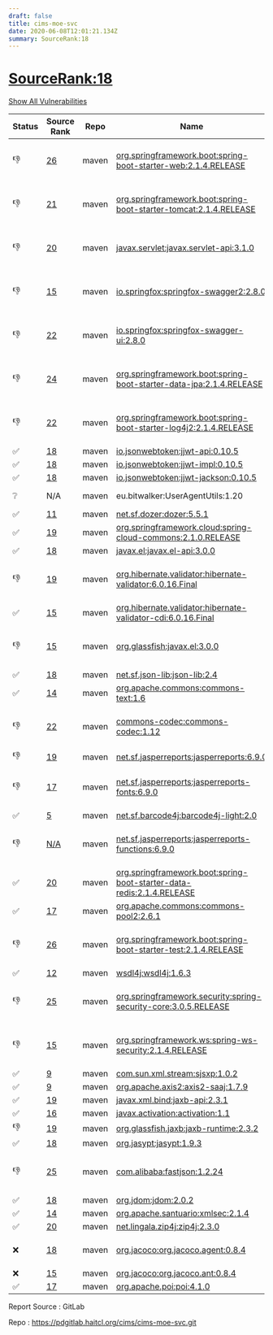 ```yaml
---
draft: false
title: cims-moe-svc
date: 2020-06-08T12:01:21.134Z
summary: SourceRank:18
---
```


# <u>SourceRank:18</u>

<a onclick="var x=document.getElementsByName('vulnerabilities');var y=[...x].filter(e=>e.style.display=='none').length==0?'none':'block';x.forEach(e=>e.style.display=y);this.innerHTML=y=='none'?'Show All Vulnerabilities':'Hide All Vulnerabilities'" href="javascript:void(0)">Show All Vulnerabilities</a>

| Status | Source<br/>Rank | Repo | Name | Vulnerabilities | Remarks |
| - | - | - | - | - | - |
|👎|[26](https://libraries.io/maven/org.springframework.boot:spring-boot-starter-web/sourcerank)|maven|[org.springframework.boot:spring-boot-starter-web:2.1.4.RELEASE](https://mvnrepository.com/artifact/org.springframework.boot/spring-boot-starter-web/2.1.4.RELEASE)|<a href="javascript:void(0)" onclick='var x=document.getElementById("org.springframework.boot:spring-boot-starter-web:2.1.4.RELEASE-vulnerabilities");x.style.display=x.style.display!="none"?"none":"block"'>10</a><div name='vulnerabilities' style='display:none' id='org.springframework.boot:spring-boot-starter-web:2.1.4.RELEASE-vulnerabilities'>[CVE-2017-18640](/vulnerabilities/cve-2017-18640/)<br />[CVE-2019-12086](/vulnerabilities/cve-2019-12086/)<br />[sonatype-2017-0312](/vulnerabilities/sonatype-2017-0312/)<br />[CVE-2019-0232](/vulnerabilities/cve-2019-0232/)<br />[CVE-2019-10072](/vulnerabilities/cve-2019-10072/)<br />[CVE-2019-12418](/vulnerabilities/cve-2019-12418/)<br />[CVE-2019-17563](/vulnerabilities/cve-2019-17563/)<br />[CVE-2020-1938](/vulnerabilities/cve-2020-1938/)<br />[CVE-2016-1000027](/vulnerabilities/cve-2016-1000027/)<br />[CVE-2020-5398](/vulnerabilities/cve-2020-5398/)</div>|Newer version existed in the list|
|👎|[21](https://libraries.io/maven/org.springframework.boot:spring-boot-starter-tomcat/sourcerank)|maven|[org.springframework.boot:spring-boot-starter-tomcat:2.1.4.RELEASE](https://mvnrepository.com/artifact/org.springframework.boot/spring-boot-starter-tomcat/2.1.4.RELEASE)|<a href="javascript:void(0)" onclick='var x=document.getElementById("org.springframework.boot:spring-boot-starter-tomcat:2.1.4.RELEASE-vulnerabilities");x.style.display=x.style.display!="none"?"none":"block"'>5</a><div name='vulnerabilities' style='display:none' id='org.springframework.boot:spring-boot-starter-tomcat:2.1.4.RELEASE-vulnerabilities'>[CVE-2019-0232](/vulnerabilities/cve-2019-0232/)<br />[CVE-2019-10072](/vulnerabilities/cve-2019-10072/)<br />[CVE-2019-12418](/vulnerabilities/cve-2019-12418/)<br />[CVE-2019-17563](/vulnerabilities/cve-2019-17563/)<br />[CVE-2020-1938](/vulnerabilities/cve-2020-1938/)</div>|Newer version existed in the list|
|👎|[20](https://libraries.io/maven/javax.servlet:javax.servlet-api/sourcerank)|maven|[javax.servlet:javax.servlet-api:3.1.0](https://mvnrepository.com/artifact/javax.servlet/javax.servlet-api/3.1.0)|0|Newer version existed in the list|
|👎|[15](https://libraries.io/maven/io.springfox:springfox-swagger2/sourcerank)|maven|[io.springfox:springfox-swagger2:2.8.0](https://mvnrepository.com/artifact/io.springfox/springfox-swagger2/2.8.0)|<a href="javascript:void(0)" onclick='var x=document.getElementById("io.springfox:springfox-swagger2:2.8.0-vulnerabilities");x.style.display=x.style.display!="none"?"none":"block"'>2</a><div name='vulnerabilities' style='display:none' id='io.springfox:springfox-swagger2:2.8.0-vulnerabilities'>[sonatype-2015-0003](/vulnerabilities/sonatype-2015-0003/)<br />[CVE-2018-1270](/vulnerabilities/cve-2018-1270/)</div>|Newer version existed in the list|
|👎|[22](https://libraries.io/maven/io.springfox:springfox-swagger-ui/sourcerank)|maven|[io.springfox:springfox-swagger-ui:2.8.0](https://mvnrepository.com/artifact/io.springfox/springfox-swagger-ui/2.8.0)|<a href="javascript:void(0)" onclick='var x=document.getElementById("io.springfox:springfox-swagger-ui:2.8.0-vulnerabilities");x.style.display=x.style.display!="none"?"none":"block"'>3</a><div name='vulnerabilities' style='display:none' id='io.springfox:springfox-swagger-ui:2.8.0-vulnerabilities'>[CVE-2019-17495](/vulnerabilities/cve-2019-17495/)<br />[sonatype-2015-0003](/vulnerabilities/sonatype-2015-0003/)<br />[CVE-2018-1270](/vulnerabilities/cve-2018-1270/)</div>|Newer version existed in the list|
|👎|[24](https://libraries.io/maven/org.springframework.boot:spring-boot-starter-data-jpa/sourcerank)|maven|[org.springframework.boot:spring-boot-starter-data-jpa:2.1.4.RELEASE](https://mvnrepository.com/artifact/org.springframework.boot/spring-boot-starter-data-jpa/2.1.4.RELEASE)|<a href="javascript:void(0)" onclick='var x=document.getElementById("org.springframework.boot:spring-boot-starter-data-jpa:2.1.4.RELEASE-vulnerabilities");x.style.display=x.style.display!="none"?"none":"block"'>2</a><div name='vulnerabilities' style='display:none' id='org.springframework.boot:spring-boot-starter-data-jpa:2.1.4.RELEASE-vulnerabilities'>[CVE-2017-18640](/vulnerabilities/cve-2017-18640/)<br />[CVE-2020-10683](/vulnerabilities/cve-2020-10683/)</div>|Newer version existed in the list|
|👎|[22](https://libraries.io/maven/org.springframework.boot:spring-boot-starter-log4j2/sourcerank)|maven|[org.springframework.boot:spring-boot-starter-log4j2:2.1.4.RELEASE](https://mvnrepository.com/artifact/org.springframework.boot/spring-boot-starter-log4j2/2.1.4.RELEASE)|0|Newer version existed in the list|
|✅|[18](https://libraries.io/maven/io.jsonwebtoken:jjwt-api/sourcerank)|maven|[io.jsonwebtoken:jjwt-api:0.10.5](https://mvnrepository.com/artifact/io.jsonwebtoken/jjwt-api/0.10.5)|0||
|✅|[18](https://libraries.io/maven/io.jsonwebtoken:jjwt-impl/sourcerank)|maven|[io.jsonwebtoken:jjwt-impl:0.10.5](https://mvnrepository.com/artifact/io.jsonwebtoken/jjwt-impl/0.10.5)|0||
|✅|[18](https://libraries.io/maven/io.jsonwebtoken:jjwt-jackson/sourcerank)|maven|[io.jsonwebtoken:jjwt-jackson:0.10.5](https://mvnrepository.com/artifact/io.jsonwebtoken/jjwt-jackson/0.10.5)|<a href="javascript:void(0)" onclick='var x=document.getElementById("io.jsonwebtoken:jjwt-jackson:0.10.5-vulnerabilities");x.style.display=x.style.display!="none"?"none":"block"'>5</a><div name='vulnerabilities' style='display:none' id='io.jsonwebtoken:jjwt-jackson:0.10.5-vulnerabilities'>[CVE-2018-14718](/vulnerabilities/cve-2018-14718/)<br />[CVE-2018-14719](/vulnerabilities/cve-2018-14719/)<br />[CVE-2018-14720](/vulnerabilities/cve-2018-14720/)<br />[CVE-2018-14721](/vulnerabilities/cve-2018-14721/)<br />[sonatype-2017-0312](/vulnerabilities/sonatype-2017-0312/)</div>||
|❔|N/A|maven|eu.bitwalker:UserAgentUtils:1.20|N/A|Unknown Library|
|✅|[11](https://libraries.io/maven/net.sf.dozer:dozer/sourcerank)|maven|[net.sf.dozer:dozer:5.5.1](https://mvnrepository.com/artifact/net.sf.dozer/dozer/5.5.1)|<a href="javascript:void(0)" onclick='var x=document.getElementById("net.sf.dozer:dozer:5.5.1-vulnerabilities");x.style.display=x.style.display!="none"?"none":"block"'>2</a><div name='vulnerabilities' style='display:none' id='net.sf.dozer:dozer:5.5.1-vulnerabilities'>[CVE-2014-0114](/vulnerabilities/cve-2014-0114/)<br />[sonatype-2015-0002](/vulnerabilities/sonatype-2015-0002/)</div>||
|✅|[19](https://libraries.io/maven/org.springframework.cloud:spring-cloud-commons/sourcerank)|maven|[org.springframework.cloud:spring-cloud-commons:2.1.0.RELEASE](https://mvnrepository.com/artifact/org.springframework.cloud/spring-cloud-commons/2.1.0.RELEASE)|0||
|✅|[18](https://libraries.io/maven/javax.el:javax.el-api/sourcerank)|maven|[javax.el:javax.el-api:3.0.0](https://mvnrepository.com/artifact/javax.el/javax.el-api/3.0.0)|0||
|👎|[19](https://libraries.io/maven/org.hibernate.validator:hibernate-validator/sourcerank)|maven|[org.hibernate.validator:hibernate-validator:6.0.16.Final](https://mvnrepository.com/artifact/org.hibernate.validator/hibernate-validator/6.0.16.Final)|0|Newer version existed in the list|
|✅|[15](https://libraries.io/maven/org.hibernate.validator:hibernate-validator-cdi/sourcerank)|maven|[org.hibernate.validator:hibernate-validator-cdi:6.0.16.Final](https://mvnrepository.com/artifact/org.hibernate.validator/hibernate-validator-cdi/6.0.16.Final)|0||
|👎|[15](https://libraries.io/maven/org.glassfish:javax.el/sourcerank)|maven|[org.glassfish:javax.el:3.0.0](https://mvnrepository.com/artifact/org.glassfish/javax.el/3.0.0)|0|Newer version existed in the list|
|✅|[18](https://libraries.io/maven/net.sf.json-lib:json-lib/sourcerank)|maven|[net.sf.json-lib:json-lib:2.4](https://mvnrepository.com/artifact/net.sf.json-lib/json-lib/2.4)|0||
|✅|[14](https://libraries.io/maven/org.apache.commons:commons-text/sourcerank)|maven|[org.apache.commons:commons-text:1.6](https://mvnrepository.com/artifact/org.apache.commons/commons-text/1.6)|0||
|👎|[22](https://libraries.io/maven/commons-codec:commons-codec/sourcerank)|maven|[commons-codec:commons-codec:1.12](https://mvnrepository.com/artifact/commons-codec/commons-codec/1.12)|0|Newer version existed in the list|
|👎|[19](https://libraries.io/maven/net.sf.jasperreports:jasperreports/sourcerank)|maven|[net.sf.jasperreports:jasperreports:6.9.0](https://mvnrepository.com/artifact/net.sf.jasperreports/jasperreports/6.9.0)|<a href="javascript:void(0)" onclick='var x=document.getElementById("net.sf.jasperreports:jasperreports:6.9.0-vulnerabilities");x.style.display=x.style.display!="none"?"none":"block"'>11</a><div name='vulnerabilities' style='display:none' id='net.sf.jasperreports:jasperreports:6.9.0-vulnerabilities'>[CVE-2014-0114](/vulnerabilities/cve-2014-0114/)<br />[CVE-2016-1000338](/vulnerabilities/cve-2016-1000338/)<br />[CVE-2016-1000340](/vulnerabilities/cve-2016-1000340/)<br />[CVE-2016-1000342](/vulnerabilities/cve-2016-1000342/)<br />[CVE-2016-1000343](/vulnerabilities/cve-2016-1000343/)<br />[CVE-2016-1000344](/vulnerabilities/cve-2016-1000344/)<br />[CVE-2016-1000352](/vulnerabilities/cve-2016-1000352/)<br />[CVE-2018-1000180](/vulnerabilities/cve-2018-1000180/)<br />[CVE-2019-17359](/vulnerabilities/cve-2019-17359/)<br />[CVE-2019-12086](/vulnerabilities/cve-2019-12086/)<br />[sonatype-2017-0312](/vulnerabilities/sonatype-2017-0312/)</div>||
|👎|[17](https://libraries.io/maven/net.sf.jasperreports:jasperreports-fonts/sourcerank)|maven|[net.sf.jasperreports:jasperreports-fonts:6.9.0](https://mvnrepository.com/artifact/net.sf.jasperreports/jasperreports-fonts/6.9.0)|0|Newer version existed in the list|
|✅|[5](https://libraries.io/maven/net.sf.barcode4j:barcode4j-light/sourcerank)|maven|[net.sf.barcode4j:barcode4j-light:2.0](https://mvnrepository.com/artifact/net.sf.barcode4j/barcode4j-light/2.0)|0||
|👎|[N/A](https://libraries.io/maven/net.sf.jasperreports:jasperreports-functions/sourcerank)|maven|[net.sf.jasperreports:jasperreports-functions:6.9.0](https://mvnrepository.com/artifact/net.sf.jasperreports/jasperreports-functions/6.9.0)|<a href="javascript:void(0)" onclick='var x=document.getElementById("net.sf.jasperreports:jasperreports-functions:6.9.0-vulnerabilities");x.style.display=x.style.display!="none"?"none":"block"'>11</a><div name='vulnerabilities' style='display:none' id='net.sf.jasperreports:jasperreports-functions:6.9.0-vulnerabilities'>[CVE-2014-0114](/vulnerabilities/cve-2014-0114/)<br />[CVE-2016-1000338](/vulnerabilities/cve-2016-1000338/)<br />[CVE-2016-1000340](/vulnerabilities/cve-2016-1000340/)<br />[CVE-2016-1000342](/vulnerabilities/cve-2016-1000342/)<br />[CVE-2016-1000343](/vulnerabilities/cve-2016-1000343/)<br />[CVE-2016-1000344](/vulnerabilities/cve-2016-1000344/)<br />[CVE-2016-1000352](/vulnerabilities/cve-2016-1000352/)<br />[CVE-2018-1000180](/vulnerabilities/cve-2018-1000180/)<br />[CVE-2019-17359](/vulnerabilities/cve-2019-17359/)<br />[CVE-2019-12086](/vulnerabilities/cve-2019-12086/)<br />[sonatype-2017-0312](/vulnerabilities/sonatype-2017-0312/)</div>|Newer version existed in the list|
|✅|[20](https://libraries.io/maven/org.springframework.boot:spring-boot-starter-data-redis/sourcerank)|maven|[org.springframework.boot:spring-boot-starter-data-redis:2.1.4.RELEASE](https://mvnrepository.com/artifact/org.springframework.boot/spring-boot-starter-data-redis/2.1.4.RELEASE)|<a href="javascript:void(0)" onclick='var x=document.getElementById("org.springframework.boot:spring-boot-starter-data-redis:2.1.4.RELEASE-vulnerabilities");x.style.display=x.style.display!="none"?"none":"block"'>2</a><div name='vulnerabilities' style='display:none' id='org.springframework.boot:spring-boot-starter-data-redis:2.1.4.RELEASE-vulnerabilities'>[CVE-2017-18640](/vulnerabilities/cve-2017-18640/)<br />[sonatype-2020-0029](/vulnerabilities/sonatype-2020-0029/)</div>||
|✅|[17](https://libraries.io/maven/org.apache.commons:commons-pool2/sourcerank)|maven|[org.apache.commons:commons-pool2:2.6.1](https://mvnrepository.com/artifact/org.apache.commons/commons-pool2/2.6.1)|0||
|👎|[26](https://libraries.io/maven/org.springframework.boot:spring-boot-starter-test/sourcerank)|maven|[org.springframework.boot:spring-boot-starter-test:2.1.4.RELEASE](https://mvnrepository.com/artifact/org.springframework.boot/spring-boot-starter-test/2.1.4.RELEASE)|<a href="javascript:void(0)" onclick='var x=document.getElementById("org.springframework.boot:spring-boot-starter-test:2.1.4.RELEASE-vulnerabilities");x.style.display=x.style.display!="none"?"none":"block"'>1</a><div name='vulnerabilities' style='display:none' id='org.springframework.boot:spring-boot-starter-test:2.1.4.RELEASE-vulnerabilities'>[CVE-2017-18640](/vulnerabilities/cve-2017-18640/)</div>|Newer version existed in the list|
|✅|[12](https://libraries.io/maven/wsdl4j:wsdl4j/sourcerank)|maven|[wsdl4j:wsdl4j:1.6.3](https://mvnrepository.com/artifact/wsdl4j/wsdl4j/1.6.3)|0||
|👎|[25](https://libraries.io/maven/org.springframework.security:spring-security-core/sourcerank)|maven|[org.springframework.security:spring-security-core:3.0.5.RELEASE](https://mvnrepository.com/artifact/org.springframework.security/spring-security-core/3.0.5.RELEASE)|<a href="javascript:void(0)" onclick='var x=document.getElementById("org.springframework.security:spring-security-core:3.0.5.RELEASE-vulnerabilities");x.style.display=x.style.display!="none"?"none":"block"'>2</a><div name='vulnerabilities' style='display:none' id='org.springframework.security:spring-security-core:3.0.5.RELEASE-vulnerabilities'>[CVE-2019-11272](/vulnerabilities/cve-2019-11272/)<br />[CVE-2018-1270](/vulnerabilities/cve-2018-1270/)</div>|Newer version existed in the list|
|👎|[15](https://libraries.io/maven/org.springframework.ws:spring-ws-security/sourcerank)|maven|[org.springframework.ws:spring-ws-security:2.1.4.RELEASE](https://mvnrepository.com/artifact/org.springframework.ws/spring-ws-security/2.1.4.RELEASE)|<a href="javascript:void(0)" onclick='var x=document.getElementById("org.springframework.ws:spring-ws-security:2.1.4.RELEASE-vulnerabilities");x.style.display=x.style.display!="none"?"none":"block"'>16</a><div name='vulnerabilities' style='display:none' id='org.springframework.ws:spring-ws-security:2.1.4.RELEASE-vulnerabilities'>[CVE-2019-3773](/vulnerabilities/cve-2019-3773/)<br />[CVE-2019-3773](/vulnerabilities/cve-2019-3773/)<br />[CVE-2019-3773](/vulnerabilities/cve-2019-3773/)<br />[CVE-2014-0225](/vulnerabilities/cve-2014-0225/)<br />[CVE-2014-0225](/vulnerabilities/cve-2014-0225/)<br />[CVE-2016-1000027](/vulnerabilities/cve-2016-1000027/)<br />[CVE-2018-1272](/vulnerabilities/cve-2018-1272/)<br />[CVE-2020-5398](/vulnerabilities/cve-2020-5398/)<br />[CVE-2015-5211](/vulnerabilities/cve-2015-5211/)<br />[CVE-2016-9878](/vulnerabilities/cve-2016-9878/)<br />[CVE-2015-0226](/vulnerabilities/cve-2015-0226/)<br />[CVE-2019-11272](/vulnerabilities/cve-2019-11272/)<br />[CVE-2020-5408](/vulnerabilities/cve-2020-5408/)<br />[CVE-2018-1270](/vulnerabilities/cve-2018-1270/)<br />[CVE-2018-1270](/vulnerabilities/cve-2018-1270/)<br />[CVE-2020-5408](/vulnerabilities/cve-2020-5408/)</div>|Newer version existed in the list|
|✅|[9](https://libraries.io/maven/com.sun.xml.stream:sjsxp/sourcerank)|maven|[com.sun.xml.stream:sjsxp:1.0.2](https://mvnrepository.com/artifact/com.sun.xml.stream/sjsxp/1.0.2)|0||
|✅|[9](https://libraries.io/maven/org.apache.axis2:axis2-saaj/sourcerank)|maven|[org.apache.axis2:axis2-saaj:1.7.9](https://mvnrepository.com/artifact/org.apache.axis2/axis2-saaj/1.7.9)|0||
|✅|[19](https://libraries.io/maven/javax.xml.bind:jaxb-api/sourcerank)|maven|[javax.xml.bind:jaxb-api:2.3.1](https://mvnrepository.com/artifact/javax.xml.bind/jaxb-api/2.3.1)|0||
|✅|[16](https://libraries.io/maven/javax.activation:activation/sourcerank)|maven|[javax.activation:activation:1.1](https://mvnrepository.com/artifact/javax.activation/activation/1.1)|0||
|👎|[19](https://libraries.io/maven/org.glassfish.jaxb:jaxb-runtime/sourcerank)|maven|[org.glassfish.jaxb:jaxb-runtime:2.3.2](https://mvnrepository.com/artifact/org.glassfish.jaxb/jaxb-runtime/2.3.2)|0||
|✅|[18](https://libraries.io/maven/org.jasypt:jasypt/sourcerank)|maven|[org.jasypt:jasypt:1.9.3](https://mvnrepository.com/artifact/org.jasypt/jasypt/1.9.3)|0||
|👎|[25](https://libraries.io/maven/com.alibaba:fastjson/sourcerank)|maven|[com.alibaba:fastjson:1.2.24](https://mvnrepository.com/artifact/com.alibaba/fastjson/1.2.24)|<a href="javascript:void(0)" onclick='var x=document.getElementById("com.alibaba:fastjson:1.2.24-vulnerabilities");x.style.display=x.style.display!="none"?"none":"block"'>1</a><div name='vulnerabilities' style='display:none' id='com.alibaba:fastjson:1.2.24-vulnerabilities'>[CVE-2017-18349](/vulnerabilities/cve-2017-18349/)</div>|Newer version existed in the list|
|✅|[18](https://libraries.io/maven/org.jdom:jdom/sourcerank)|maven|[org.jdom:jdom:2.0.2](https://mvnrepository.com/artifact/org.jdom/jdom/2.0.2)|0||
|✅|[14](https://libraries.io/maven/org.apache.santuario:xmlsec/sourcerank)|maven|[org.apache.santuario:xmlsec:2.1.4](https://mvnrepository.com/artifact/org.apache.santuario/xmlsec/2.1.4)|<a href="javascript:void(0)" onclick='var x=document.getElementById("org.apache.santuario:xmlsec:2.1.4-vulnerabilities");x.style.display=x.style.display!="none"?"none":"block"'>1</a><div name='vulnerabilities' style='display:none' id='org.apache.santuario:xmlsec:2.1.4-vulnerabilities'>[sonatype-2018-0624](/vulnerabilities/sonatype-2018-0624/)</div>||
|✅|[20](https://libraries.io/maven/net.lingala.zip4j:zip4j/sourcerank)|maven|[net.lingala.zip4j:zip4j:2.3.0](https://mvnrepository.com/artifact/net.lingala.zip4j/zip4j/2.3.0)|0||
|❌|[18](https://libraries.io/maven/org.jacoco:org.jacoco.agent/sourcerank)|maven|[org.jacoco:org.jacoco.agent:0.8.4](https://mvnrepository.com/artifact/org.jacoco/org.jacoco.agent/0.8.4)|0|code caverage tools|
|❌|[15](https://libraries.io/maven/org.jacoco:org.jacoco.ant/sourcerank)|maven|[org.jacoco:org.jacoco.ant:0.8.4](https://mvnrepository.com/artifact/org.jacoco/org.jacoco.ant/0.8.4)|0||
|✅|[17](https://libraries.io/maven/org.apache.poi:poi/sourcerank)|maven|[org.apache.poi:poi:4.1.0](https://mvnrepository.com/artifact/org.apache.poi/poi/4.1.0)|0||


Report Source : GitLab

Repo : https://pdgitlab.haitcl.org/cims/cims-moe-svc.git
